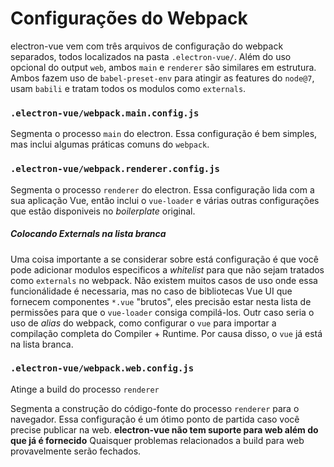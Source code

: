 # Configurações do Webpack

electron-vue vem com três arquivos de configuração do webpack separados, todos localizados na pasta `.electron-vue/`.
Além do uso opcional do output `web`, ambos `main` e `renderer` são similares em estrutura. Ambos fazem uso de `babel-preset-env` para atingir as features do `node@7`, usam `babili` e tratam todos os modulos como `externals`.


### `.electron-vue/webpack.main.config.js`

Segmenta o processo `main` do electron. Essa configuração é bem simples, mas inclui algumas práticas comuns do `webpack`.

### `.electron-vue/webpack.renderer.config.js`

Segmenta o processo `renderer` do electron. Essa configuração lida com a sua aplicação Vue, então inclui o `vue-loader` 
e várias outras configurações que estão disponiveis no _boilerplate_ original. 

##### Colocando Externals na lista branca

Uma coisa importante a se considerar sobre está configuração é que você pode adicionar modulos especificos a _whitelist_ para que não sejam tratados como `externals` no webpack.
Não existem muitos casos de uso onde essa funcionálidade é necessaria, mas no caso de bibliotecas Vue UI que fornecem componentes `*.vue` "brutos", eles precisão estar nesta lista de permissões para que o `vue-loader` consiga compilá-los.
Outr caso seria o uso de _alias_ do webpack, como configurar o `vue` para importar a compilação completa do Compiler + Runtime. Por causa disso, o `vue` já está na lista branca.

### `.electron-vue/webpack.web.config.js`

Atinge a build do processo `renderer` 

Segmenta a construção do código-fonte do processo `renderer` para o navegador.
Essa configuração é um ótimo ponto de partida caso você precise publicar na web.
**electron-vue não tem suporte para web além do que já é fornecido**
Quaisquer problemas relacionados a build para web provavelmente serão fechados.

